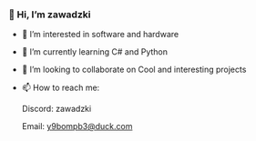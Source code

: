 ### 👋 Hi, I’m zawadzki
- 👀 I’m interested in software and hardware
- 🌱 I’m currently learning C# and Python
- 💞️ I’m looking to collaborate on Cool and interesting projects
- 📫 How to reach me:
 
  Discord: zawadzki
  
  Email: y9bompb3@duck.com

<!---
tinyengine1/tinyengine1 is a ✨ special ✨ repository because its `README.md` (this file) appears on your GitHub profile.
You can click the Preview link to take a look at your changes.
--->
